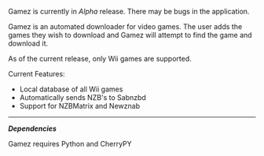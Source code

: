 Gamez is currently in *Alpha* release. There may be bugs in the application.

Gamez is an automated downloader for video games. The user adds the games they wish to download and Gamez will attempt to find the game and download it.

As of the current release, only Wii games are supported.

Current Features:
* Local database of all Wii games
* Automatically sends NZB's to Sabnzbd
* Support for NZBMatrix and Newznab

<hr />

***Dependencies***

Gamez requires Python and CherryPY